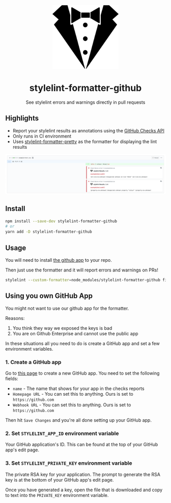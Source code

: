 <div align="center">
  <img  height="200"
    src="./logo.png">
  <h1>stylelint-formatter-github</h1>
  <p>See stylelint errors and warnings directly in pull requests</p>
</div>

## Highlights

- Report your stylelint results as annotations using the [GitHub Checks API](https://developer.github.com/v3/checks/)
- Only runs in CI environment
- Uses [stylelint-formatter-pretty](https://github.com/Dreamseer/stylelint-formatter-pretty) as the formatter for displaying the lint results

![Example of annotations being included in a pull request](./example.png)

## Install

```sh
npm install --save-dev stylelint-formatter-github
# or
yarn add -D stylelint-formatter-github
```

## Usage

You will need to install [the github app](https://github.com/apps/stylelint-results) to your repo.

Then just use the formatter and it will report errors and warnings on PRs!

```sh
stylelint --custom-formatter=node_modules/stylelint-formatter-github file.js
```

## Using you own GitHub App

You might not want to use our github app for the formatter.

Reasons:

1. You think they way we exposed the keys is bad
2. You are on Github Enterprise and cannot use the public app

In these situations all you need to do is create a GitHub app and set a few environment variables.

### 1. Create a GitHub app

Go to [this page](https://github.com/settings/apps) to create a new GitHub app. You need to set the following fields:

- `name` - The name that shows for your app in the checks reports
- `Homepage URL` - You can set this to anything. Ours is set to `https://github.com`
- `Webhook URL` - You can set this to anything. Ours is set to `https://github.com`

Then hit `Save Changes` and you're all done setting up your GitHub app.

### 2. Set `STYLELINT_APP_ID` environment variable

Your GitHub application's ID. This can be found at the top of your GitHub app's edit page.

### 3. Set `STYLELINT_PRIVATE_KEY` environment variable

The private RSA key for your application. The prompt to generate the RSA key is at the bottom of your GitHub app's edit page.

Once you have generated a key, open the file that is downloaded and copy to text into the `PRIVATE_KEY` environment variable.
